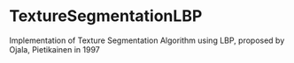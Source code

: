 TextureSegmentationLBP
======================

Implementation of Texture Segmentation Algorithm using LBP, proposed by Ojala, Pietikainen in 1997